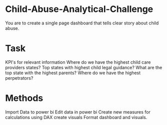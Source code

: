 # Child-Abuse-Analytical-Challenge
You are to create a single page dashboard that tells clear story  about child abuse.

 # Task 
 KPI's for relevant information
 Where do we have the highest child care providers states?
 Top states with highest child legal guidance?
 What are the top state with the highest parents?
 Where do we have the highest perpetrators?
 
 # Methods
 Import Data to power bi
 Edit data in power bi
 Create new measures for calculations using DAX
 create visuals
 Format dashboard and visuals.
